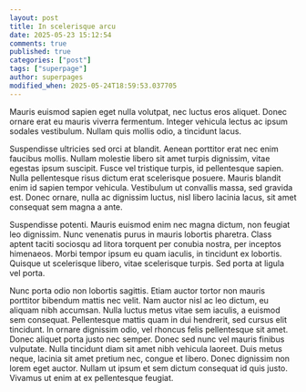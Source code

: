 ```yaml
---
layout: post
title: In scelerisque arcu
date: 2025-05-23 15:12:54
comments: true
published: true
categories: ["post"]
tags: ["superpage"]
author: superpages
modified_when: 2025-05-24T18:59:53.037705
---
```

Mauris euismod sapien eget nulla volutpat, nec luctus eros aliquet. Donec ornare erat eu mauris viverra fermentum. Integer vehicula lectus ac ipsum sodales vestibulum. Nullam quis mollis odio, a tincidunt lacus.

Suspendisse ultricies sed orci at blandit. Aenean porttitor erat nec enim faucibus mollis. Nullam molestie libero sit amet turpis dignissim, vitae egestas ipsum suscipit. Fusce vel tristique turpis, id pellentesque sapien. Nulla pellentesque risus dictum erat scelerisque posuere. Mauris blandit enim id sapien tempor vehicula. Vestibulum ut convallis massa, sed gravida est. Donec ornare, nulla ac dignissim luctus, nisl libero lacinia lacus, sit amet consequat sem magna a ante.

Suspendisse potenti. Mauris euismod enim nec magna dictum, non feugiat leo dignissim. Nunc venenatis purus in mauris lobortis pharetra. Class aptent taciti sociosqu ad litora torquent per conubia nostra, per inceptos himenaeos. Morbi tempor ipsum eu quam iaculis, in tincidunt ex lobortis. Quisque ut scelerisque libero, vitae scelerisque turpis. Sed porta at ligula vel porta.

Nunc porta odio non lobortis sagittis. Etiam auctor tortor non mauris porttitor bibendum mattis nec velit. Nam auctor nisl ac leo dictum, eu aliquam nibh accumsan. Nulla luctus metus vitae sem iaculis, a euismod sem consequat. Pellentesque mattis quam in dui hendrerit, sed cursus elit tincidunt. In ornare dignissim odio, vel rhoncus felis pellentesque sit amet. Donec aliquet porta justo nec semper. Donec sed nunc vel mauris finibus vulputate. Nulla tincidunt diam sit amet nibh vehicula laoreet. Duis metus neque, lacinia sit amet pretium nec, congue et libero. Donec dignissim non lorem eget auctor. Nullam ut ipsum et sem dictum consequat id quis justo. Vivamus ut enim at ex pellentesque feugiat.
